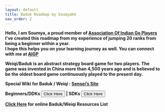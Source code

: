 ```yaml
---
layout: default
title: Baduk Roadmap by SoumyaK4
nav_order: 2
---
```


<b>Hello, I am Soumya, a proud member of <a href="https://aigp.org.in/" target="_blank"> Association Of Indian Go Players </a><br>
I've created this roadmap from my experience of jumping 20 ranks from being a beginner within a year.<br>
I hope this helps you on your learning journey as well. You can connect with me at <a href="https://aigp.org.in/" target="_blank"> AIGP </a></b>

<b>Weiqi/Baduk is an abstract strategy board game for two players. The game was invented in China more than 4,500 years ago and is believed to be the oldest board game continuously played to the present day.<br></b>

<b>Special Wiki for Baduk / Weiqi : <a href="https://senseis.xmp.net/?StartingPoints" target="_blank"> Sensei’s Site </a></b>

<b>Beginners/DDKs <b><a href='https://soumyak4.github.io/baduk/DDK'><button type="button" name="button" class="btn">Click Here</button></a> | 
SDKs <a href='https://soumyak4.github.io/baduk/SDK'><button type="button" name="button" class="btn">Click Here</button></a></b><br>

<b><a href='https://soumyak4.github.io/baduk/Resources'>Click Here</a> for online Baduk/Weiqi Resources List</b>
